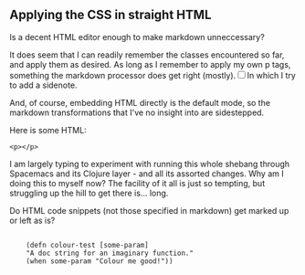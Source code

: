 <article>
    <h1>Applying the CSS in straight HTML</h1>
    <p class="subtitle">Is a decent HTML editor enough to make markdown unneccessary?</p>
    <section>
        <p><span class="newthought">It does seem that</span> I can readily remember the classes encountered so far, and apply them as desired. As long as I remember to apply my own p tags, something the markdown processor does get right (mostly).<label for="sn-demo" class="margin-toggle sidenote-number"></label><input type="checkbox" id="sn-demo" class="margin-toggle"/><span class="sidenote">In which I try to add a sidenote.</span>
        </p>
        <p>And, of course, embedding HTML directly is the default mode, so the markdown transformations that I've no insight into are sidestepped. </p>
        <p>Here is some HTML:</p>
        <pre class="code"><code class="html">&lt;p>&lt;/p></code></pre>
        <p>I am largely typing to experiment with running this whole shebang through Spacemacs and its Clojure layer - and all its assorted changes. Why am I doing this to myself now? The facility of it all is just so tempting, but struggling up the hill to get there is... long.</p> </section>
    <section><p>
        Do HTML code snippets (not those specified in markdown) get marked up or left as is?
        <pre class="code"><code class="clj">
    (defn colour-test [some-param]
    "A doc string for an imaginary function."
    (when some-param "Colour me good!"))
    </code></pre></p></section></article>
